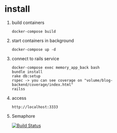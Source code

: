 # install

1. build containers

   `docker-compose build`

1. start containers in background

   `docker-compose up -d`

1. connect to rails service

   ```
   docker-compose exec memory_app_back bash
   bundle install
   rake db:setup
   rspec -> you can see coverage on "volume/blog-backend/coverage/index.html"
   railss
   ```

1. access

   `http://localhost:3333`

1. Semaphore

   [![Build Status](https://semaphoreci.com/api/v1/edimossilva/memory-app-rails/branches/master/badge.svg)](https://semaphoreci.com/edimossilva/memory-app-rails)
